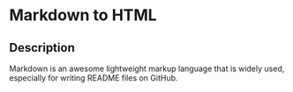# Markdown to HTML

## Description

Markdown is an awesome lightweight markup language that is widely used, especially for writing README files on GitHub.
